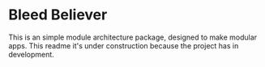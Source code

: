 # Bleed Believer

This is an simple module architecture package, designed to make modular apps. This readme it's under construction because the project has in development.
